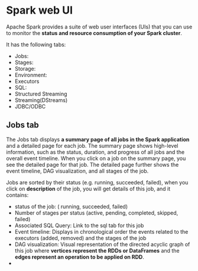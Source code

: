 # Spark web UI

Apache Spark provides a suite of web user interfaces (UIs) that you can use to monitor the 
**status and resource consumption of your Spark cluster**.

It has the following tabs:
- Jobs:
- Stages:
- Storage:
- Environment:
- Executors
- SQL:
- Structured Streaming
- Streaming(DStreams)
- JDBC/ODBC


## Jobs tab

The Jobs tab displays **a summary page of all jobs in the Spark application** and a detailed page for each job. 
The summary page shows high-level information, such as the status, duration, and progress of all jobs and the 
overall event timeline. When you click on a job on the summary page, you see the detailed page for that job. The 
detailed page further shows the event timeline, DAG visualization, and all stages of the job.

Jobs are sorted by their status (e.g. running, succeeded, failed), when you click on **description** of the job, you 
will get details of this job, and it contains:

- status of the job: ( running, succeeded, failed)
- Number of stages per status (active, pending, completed, skipped, failed)
- Associated SQL Query: Link to the sql tab for this job
- Event timeline: Displays in chronological order the events related to the executors (added, removed) and the 
                 stages of the job
- DAG visualization: Visual representation of the directed acyclic graph of this job where 
        **vertices represent the RDDs or DataFrames** and the **edges represent an operation to be applied on RDD**.
- 
